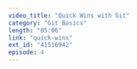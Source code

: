 ```yaml
---
video_title: "Quick Wins with Git"
category: "Git Basics"
length: "05:06"
link: "quick-wins"
ext_id: "41516942"
episode: 4
---
```

